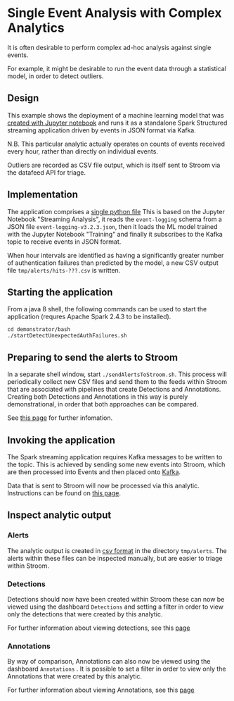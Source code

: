 # Single Event Analysis with Complex Analytics
It is often desirable to perform complex ad-hoc analysis against single events.

For example, it might be desirable to run the event data through a statistical model, in order to detect outliers.

## Design
This example shows the deployment of a machine learning model that was [created with Jupyter notebook](jupyterAnalysis.md) 
and runs it as a standalone Spark Structured streaming application driven by events in JSON format via Kafka.

N.B. This particular analytic actually operates on counts of events received every hour, rather than directly on individual events.

Outliers are recorded as CSV file output, which is itself sent to Stroom via the datafeed API for triage.

## Implementation

The application comprises a [single python file](../demonstrator/analytics/python/detectUnexpectedAuthFailures.py)
This is based on the Jupyter Notebook "Streaming Analysis", it reads the `event-logging` schema from a JSON file
`event-logging-v3.2.3.json`, then it loads the ML model trained with the Jupyter Notebook "Training" and finally
it subscribes to the Kafka topic to receive events in JSON format.

When hour intervals are identified as having a significantly greater number of authentication failures than predicted by the model,
a new CSV output file `tmp/alerts/hits-???.csv` is written.

## Starting the application
From a java 8 shell, the following commands can be used to start the application (requres Apache Spark 2.4.3 to be installed).

```shell script
cd demonstrator/bash
./startDetectUnexpectedAuthFailures.sh
```

## Preparing to send the alerts to Stroom
In a separate shell window, start `./sendAlertsToStroom.sh`. 
This process will periodically collect new CSV files and send them to the feeds within Stroom that are associated
with pipelines that create Detections and Annotations.  Creating both Detections and Annotations in this way is purely
demonstrational, in order that both approaches can be compared.

See [this page](analyticOutput.md) for further infomation.

## Invoking the application
The Spark streaming application requires Kafka messages to be written to the topic.  This is achieved by sending some new events into 
Stroom, which are then processed into Events and then placed onto [Kafka](kafkaproducer.md). 

Data that is sent to Stroom will now be processed via this analytic.  Instructions can be found on 
[this page](SingleEventSimpleAnalysisWalkthrough.md).

## Inspect analytic output
### Alerts
The analytic output is created in [csv format](alertFormat.md) in the directory `tmp/alerts`.  The alerts within these
files can be inspected manually, but are easier to triage within Stroom.

### Detections
Detections should now have been created within Stroom these can now be viewed
using the dashboard  `Detections` and setting a filter in order to view only the detections that were created by this analytic.

For further information about viewing detections, see this [page](detections.md)

### Annotations
By way of comparison, Annotations can also now be viewed using the dashboard `Annotations` .
It is possible to set a filter in order to view only the Annotations that were created by this analytic.

For further information about viewing Annotations, see this [page](annotations.md)